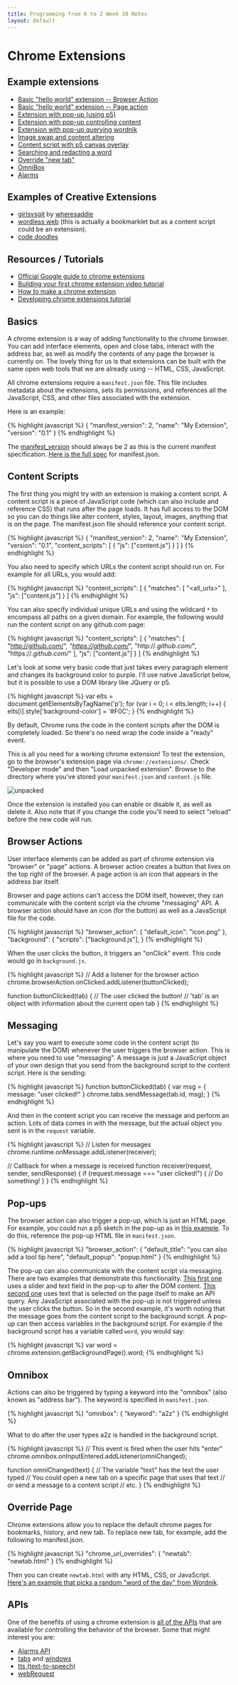 ```yaml
---
title: Programming from A to Z Week 10 Notes
layout: default
---
```


# Chrome Extensions

## Example extensions
* [Basic "hello world" extension -- Browser Action](https://github.com/shiffman/A2Z-F15/tree/gh-pages/week10/00_extension_basics_browser)
* [Basic "hello world" extension -- Page action](https://github.com/shiffman/A2Z-F15/tree/gh-pages/week10/01_extension_basics_page)
* [Extension with pop-up (using p5)](https://github.com/shiffman/A2Z-F15/tree/gh-pages/week10/02_extension_browser_popup_p5)
* [Extension with pop-up controlling content](https://github.com/shiffman/A2Z-F15/tree/gh-pages/week10/03_extension_browser_popup_messaging)
* [Extension with pop-up querying wordnik](https://github.com/shiffman/A2Z-F15/tree/gh-pages/week10/04_extension_browser_popup_messaging_2)
* [Image swap and content altering](https://github.com/shiffman/A2Z-F15/tree/gh-pages/week10/05_content_changer)
* [Content script with p5 canvas overlay](https://github.com/shiffman/A2Z-F15/tree/gh-pages/week10/06_with_p5)
* [Searching and redacting a word](https://github.com/shiffman/A2Z-F15/tree/gh-pages/week10/07_word_redacter)
* [Override "new tab"](https://github.com/shiffman/A2Z-F15/tree/gh-pages/week10/08_override)
* [OmniBox](https://github.com/shiffman/A2Z-F15/tree/gh-pages/week10/09_omnibox)
* [Alarms](https://github.com/shiffman/A2Z-F15/tree/gh-pages/week10/10_alarms)

## Examples of Creative Extensions
* [girlsvsgit](https://github.com/wheresaddie/girlsvsgit) by [wheresaddie](https://twitter.com/wheresaddie)
* [wordless web](http://pleaseenjoy.com/projects/personal/wordless-web/#image454) (this is actually a bookmarklet but as a content script could be an extension).
* [code doodles](http://codedoodl.es/)

## Resources / Tutorials
* [Official Google guide to chrome extensions](https://developer.chrome.com/extensions/getstarted)
* [Building your first chrome extension video tutorial](https://www.youtube.com/watch?v=pT-b2SpFIWo)
* [How to make a chrome extension](https://robots.thoughtbot.com/how-to-make-a-chrome-extension)
* [Developing chrome extensions tutorial](http://code.tutsplus.com/tutorials/developing-google-chrome-extensions--net-33076)

## Basics

A chrome extension is a way of adding functionality to the chrome browser.  You can add interface elements, open and close tabs, interact with the address bar, as well as modify the contents of any page the browser is currently on.  The lovely thing for us is that extensions can be built with the same open web tools that we are already using -- HTML, CSS, JavaScript.

All chrome extensions require a `manifest.json` file.  This file includes metadata about the extensions, sets its permissions, and references all the JavaScript, CSS, and other files associated with the extension.

Here is an example:

{% highlight javascript %}
{
  "manifest_version": 2,
  "name": "My Extension",
  "version": "0.1"
}
{% endhighlight %}

The [manifest_version](https://developer.chrome.com/extensions/manifestVersion) should always be 2 as this is the current manifest specification.  [Here is the full spec](https://developer.chrome.com/extensions/manifest) for manifest.json.

## Content Scripts

The first thing you might try with an extension is making a content script.  A content script is a piece of JavaScript code (which can also include and reference CSS) that runs after the page loads.  It has full access to the DOM so you can do things like alter content, styles, layout, images, anything that is on the page.  The manifest.json file should reference your content script.

{% highlight javascript %}
{
  "manifest_version": 2,
  "name": "My Extension",
  "version": "0.1",
  "content_scripts": [
    {
      "js": ["content.js"]
    }
  ]
}
{% endhighlight %}

You also need to specify which URLs the content script should run on.  For example for all URLs, you would add:

{% highlight javascript %}
  "content_scripts": [
    {
      "matches": [
        "<all_urls>"
      ],
      "js": ["content.js"]
    }
  ]
{% endhighlight %}

You can also specify individual unique URLs and using the wildcard `*` to encompass all paths on a given domain.  For example, the following would run the content script on any github.com page:

{% highlight javascript %}
  "content_scripts": [
    {
      "matches": [
        "http://github.com/*",
        "https://github.com/*",
        "http://*.github.com/*",
        "https://*.github.com/*"
      ],
      "js": ["content.js"]
    }
  ]
{% endhighlight %}

Let's look at some very basic code that just takes every paragraph element and changes its background color to purple.  I'll use native JavaScript below, but it is possible to use a DOM library like JQuery or p5.

{% highlight javascript %}
var elts = document.getElementsByTagName('p');
for (var i = 0; i < elts.length; i++) {
  elts[i].style['background-color'] = '#F0C';
}
{% endhighlight %}

By default, Chrome runs the code in the content scripts after the DOM is completely loaded.  So there's no need wrap the code inside a "ready" event.

This is all you need for a working chrome extension!  To test the extension, go to the browser's extension page via `chrome://extensions/`.  Check "Developer mode" and then "Load unpacked extension".  Browse to the directory where you've stored your `manifest.json` and `content.js` file.

![unpacked](images/unpacked_extension.png)

Once the extension is installed you can enable or disable it, as well as delete it.  Also note that if you change the code you'll need to select "reload" before the new code will run.

## Browser Actions

User interface elements can be added as part of chrome extension via "browser" or "page" actions.  A browser action creates a button that lives on the top right of the browser.  A page action is an icon that appears in the address bar itself.

Browser and page actions can't access the DOM itself, however, they can communicate with the content script via the chrome "messaging" API.  A browser action should have an icon (for the button) as well as a JavaScript file for the code. 

{% highlight javascript %}
  "browser_action": {
    "default_icon": "icon.png"
  },
  "background": {
    "scripts": ["background.js"],
  }
{% endhighlight %}

When the user clicks the button, it triggers an "onClick" event.  This code would go in `background.js`.

{% highlight javascript %}
// Add a listener for the browser action
chrome.browserAction.onClicked.addListener(buttonClicked);

function buttonClicked(tab) {
  // The user clicked the button!
  // 'tab' is an object with information about the current open tab
}
{% endhighlight %}

## Messaging

Let's say you want to execute some code in the content script (to manipulate the DOM) whenever the user triggers the browser action.  This is where you need to use "messaging".  A message is just a JavaScript object of your own design that you send from the background script to the content script.  Here is the sending:

{% highlight javascript %}
function buttonClicked(tab) {
  var msg = {
    message: "user clicked!"
  }
  chrome.tabs.sendMessage(tab.id, msg);
}
{% endhighlight %}

And then in the content script you can receive the message and perform an action.  Lots of data comes in with the message, but the actual object you sent is in the `request` variable.

{% highlight javascript %}
// Listen for messages
chrome.runtime.onMessage.addListener(receiver);

// Callback for when a message is received
function receiver(request, sender, sendResponse) {
  if (request.message === "user clicked!") {
    // Do something!
  }
}
{% endhighlight %}

## Pop-ups

The browser action can also trigger a pop-up, which is just an HTML page.  For example, you could run a p5 sketch in the pop-up as in [this example](https://github.com/shiffman/A2Z-F15/tree/gh-pages/week10/02_extension_browser_popup_p5).  To do this, reference the pop-up HTML file in `manifest.json`.

{% highlight javascript %}
"browser_action": {
  "default_title": "you can also add a tool tip here",
  "default_popup": "popup.html"
}
{% endhighlight %}

The pop-up can also communicate with the content script via messaging.  There are two examples that demonstrate this functionality.  [This first one](https://github.com/shiffman/A2Z-F15/tree/gh-pages/week10/03_extension_browser_popup_messaging) uses a slider and text field in the pop-up to alter the DOM content.  [This second one](https://github.com/shiffman/A2Z-F15/tree/gh-pages/week10/04_extension_browser_popup_messaging_2) uses text that is selected on the page itself to make an API query.  Any JavaScript associated with the pop-up is not triggered unless the user clicks the button.  So in the second example, it's worth noting that the message goes from the content script to the background script.  A pop-up can then access variables in the background script.  For example if the background script has a variable called `word`, you would say:

{% highlight javascript %}
var word = chrome.extension.getBackgroundPage().word;
{% endhighlight %}

## Omnibox

Actions can also be triggered by typing a keyword into the "omnibox" (also known as "address bar").  The keyword is specified in `manifest.json`.

{% highlight javascript %}
  "omnibox": { 
    "keyword": "a2z" 
  }
{% endhighlight %}

What to do after the user types a2z is handled in the background script.

{% highlight javascript %}
// This event is fired when the user hits "enter"
chrome.omnibox.onInputEntered.addListener(omniChanged);

function omniChanged(text) {
  // The variable "text" has the text the user typed
  // You could open a new tab on a specific page that uses that text
  // or send a message to a content script
  // etc.
}
{% endhighlight %}

## Override Page

Chrome extensions allow you to replace the default chrome pages for bookmarks, history, and new tab. To replace new tab, for example, add the following to manifest.json.

{% highlight javascript %}
  "chrome_url_overrides": {
    "newtab": "newtab.html"
  }
{% endhighlight %}

Then you can create `newtab.html` with any HTML, CSS, or JavaScript. [Here's an example that picks a random "word of the day" from Wordnik](https://github.com/shiffman/A2Z-F15/tree/gh-pages/week10/08_override).


## APIs

One of the benefits of using a chrome extension is [all of the APIs](https://developer.chrome.com/extensions/api_index) that are available for controlling the behavior of the browser.  Some that might interest you are:

* [Alarms API](https://developer.chrome.com/extensions/alarms)
* [tabs](https://developer.chrome.com/extensions/tabs) and [windows](https://developer.chrome.com/extensions/windows)
* [tts (text-to-speech)](https://developer.chrome.com/extensions/tts)
* [webRequest](https://developer.chrome.com/extensions/webRequest)
